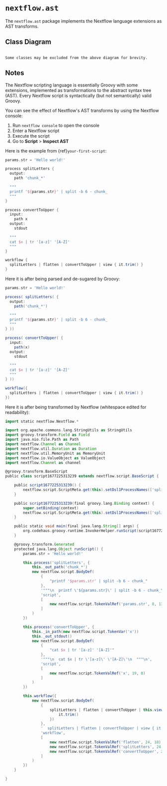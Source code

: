 
# `nextflow.ast`

The `nextflow.ast` package implements the Nextflow language extensions as AST transforms.

## Class Diagram

```{mermaid} diagrams/nextflow.ast.mmd
```

```{note}
Some classes may be excluded from the above diagram for brevity.
```

## Notes

The Nextflow scripting language is essentially Groovy with some extensions, implemented as transformations to the abstract syntax tree (AST). Every Nextflow script is syntactically (but not semantically) valid Groovy.

You can see the effect of Nextflow's AST transforms by using the Nextflow console:

1. Run `nextflow console` to open the console
2. Enter a Nextflow script
3. Execute the script
4. Go to **Script** > **Inspect AST**

Here is the example from {ref}`your-first-script`:

```groovy
params.str = 'Hello world!'

process splitLetters {
  output:
    path 'chunk_*'

  """
  printf '${params.str}' | split -b 6 - chunk_
  """
}

process convertToUpper {
  input:
    path x
  output:
    stdout

  """
  cat $x | tr '[a-z]' '[A-Z]'
  """
}

workflow {
  splitLetters | flatten | convertToUpper | view { it.trim() }
}
```

Here it is after being parsed and de-sugared by Groovy:

```groovy
params.str = 'Hello world!'

process( splitLetters( {
  output:
    path('chunk_*')

  """
  printf '${params.str}' | split -b 6 - chunk_
  """
} ))

process( convertToUpper( {
  input:
    path(x)
  output:
    stdout

  """
  cat $x | tr '[a-z]' '[A-Z]'
  """
} ))

workflow({
  splitLetters | flatten | convertToUpper | view { it.trim() }
})
```

Here it is after being transformed by Nextflow (whitespace edited for readability):

```groovy
import static nextflow.Nextflow.*

import org.apache.commons.lang.StringUtils as StringUtils
import groovy.transform.Field as Field
import java.nio.file.Path as Path
import nextflow.Channel as Channel
import nextflow.util.Duration as Duration
import nextflow.util.MemoryUnit as MemoryUnit
import nextflow.io.ValueObject as ValueObject
import nextflow.Channel as channel

@groovy.transform.BaseScript
public class script1677225313239 extends nextflow.script.BaseScript { 

    public script1677225313239() {
        nextflow.script.ScriptMeta.get(this).setDsl1ProcessNames(['splitLetters', 'convertToUpper'])
    }

    public script1677225313239(final groovy.lang.Binding context) {
        super.setBinding(context)
        nextflow.script.ScriptMeta.get(this).setDsl1ProcessNames(['splitLetters', 'convertToUpper'])
    }

    public static void main(final java.lang.String[] args) {
        org.codehaus.groovy.runtime.InvokerHelper.runScript(script1677225313239, args)
    }

    @groovy.transform.Generated
    protected java.lang.Object runScript() {
        params.str = 'Hello world!'

        this.process('splitLetters', { 
            this._out_path('chunk_*')
            new nextflow.script.BodyDef(
                {
                    "printf '$params.str' | split -b 6 - chunk_"
                },
                '"""\n  printf \'${params.str}\' | split -b 6 - chunk_\n  """\n',
                'script',
                [
                    new nextflow.script.TokenValRef('params.str', 8, 13)
                ]
            )
        })

        this.process('convertToUpper', { 
            this._in_path(new nextflow.script.TokenVar('x'))
            this._out_stdout()
            new nextflow.script.BodyDef(
                { 
                    "cat $x | tr '[a-z]' '[A-Z]'"
                },
                '"""\n  cat $x | tr \'[a-z]\' \'[A-Z]\'\n  """\n',
                'script',
                [
                    new nextflow.script.TokenValRef('x', 19, 8)
                ]
            )
        })

        this.workflow({ 
            new nextflow.script.BodyDef(
                {
                    splitLetters | flatten | convertToUpper | this.view({ 
                        it.trim()
                    })
                },
                '  splitLetters | flatten | convertToUpper | view { it.trim() }\n',
                'workflow',
                [
                    new nextflow.script.TokenValRef('flatten', 24, 18),
                    new nextflow.script.TokenValRef('splitLetters', 24, 3),
                    new nextflow.script.TokenValRef('convertToUpper', 24, 28)
                ]
            )
        })
    }

}
```
